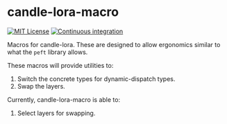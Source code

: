 # candle-lora-macro
[![MIT License](https://img.shields.io/badge/License-MIT-informational)](LICENSE)
[![Continuous integration](https://github.com/EricLBuehler/candle-lora-macro/actions/workflows/ci.yml/badge.svg)](https://github.com/EricLBuehler/candle-lora-macro/actions/workflows/ci.yml)

Macros for candle-lora. These are designed to allow ergonomics similar to what the `peft` library allows.

These macros will provide utilities to:
1) Switch the concrete types for dynamic-dispatch types.
2) Swap the layers.

Currently, candle-lora-macro is able to:
1) Select layers for swapping.